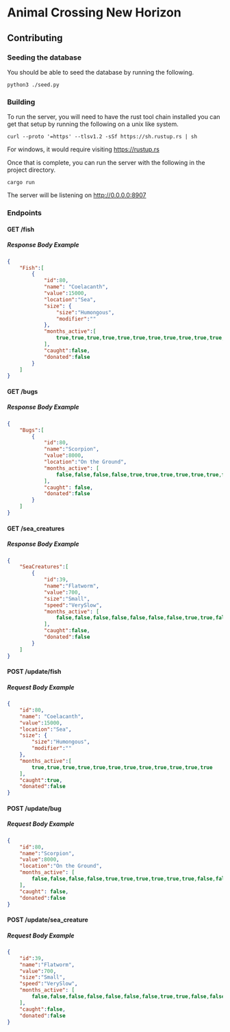 # Animal Crossing New Horizon

## Contributing

### Seeding the database

You should be able to seed the database by running the following.

```sh$
python3 ./seed.py
```

### Building

To run the server, you will need to have the rust tool chain installed
you can get that setup by running the following on a unix like system.

```sh$
curl --proto '=https' --tlsv1.2 -sSf https://sh.rustup.rs | sh
```

For windows, it would require visiting https://rustup.rs

Once that is complete, you can run the server with the following in the project directory.

```sh$
cargo run
```

The server will be listening on http://0.0.0.0:8907

### Endpoints

#### GET /fish

##### Response Body Example

```json
{
    "Fish":[
        {
            "id":80,
            "name": "Coelacanth",
            "value":15000,
            "location":"Sea",
            "size": {
                "size":"Humongous",
                "modifier":""
            },
            "months_active":[
                true,true,true,true,true,true,true,true,true,true,true,true
            ],
            "caught":false,
            "donated":false
        }
    ]
}
```

#### GET /bugs

##### Response Body Example

```json
{
    "Bugs":[
        {
            "id":80,
            "name":"Scorpion",
            "value":8000,
            "location":"On the Ground",
            "months_active": [
                false,false,false,false,true,true,true,true,true,true,false,false
            ],
            "caught": false,
            "donated":false
        }
    ]
}
```

#### GET /sea_creatures

##### Response Body Example

```json
{
    "SeaCreatures":[
        {
            "id":39,
            "name":"Flatworm",
            "value":700,
            "size":"Small",
            "speed":"VerySlow",
            "months_active": [
                false,false,false,false,false,false,false,true,true,false,false,false
            ],
            "caught":false,
            "donated":false
        }
    ]
}
```

#### POST /update/fish

##### Request Body Example

```json
{
    "id":80,
    "name": "Coelacanth",
    "value":15000,
    "location":"Sea",
    "size": {
        "size":"Humongous",
        "modifier":""
    },
    "months_active":[
        true,true,true,true,true,true,true,true,true,true,true,true
    ],
    "caught":true,
    "donated":false
}
```

#### POST /update/bug

##### Request Body Example

```json
{
    "id":80,
    "name":"Scorpion",
    "value":8000,
    "location":"On the Ground",
    "months_active": [
        false,false,false,false,true,true,true,true,true,true,false,false
    ],
    "caught": false,
    "donated":false
}
```

#### POST /update/sea_creature

##### Request Body Example

```json
{
    "id":39,
    "name":"Flatworm",
    "value":700,
    "size":"Small",
    "speed":"VerySlow",
    "months_active": [
        false,false,false,false,false,false,false,true,true,false,false,false
    ],
    "caught":false,
    "donated":false
}
```
